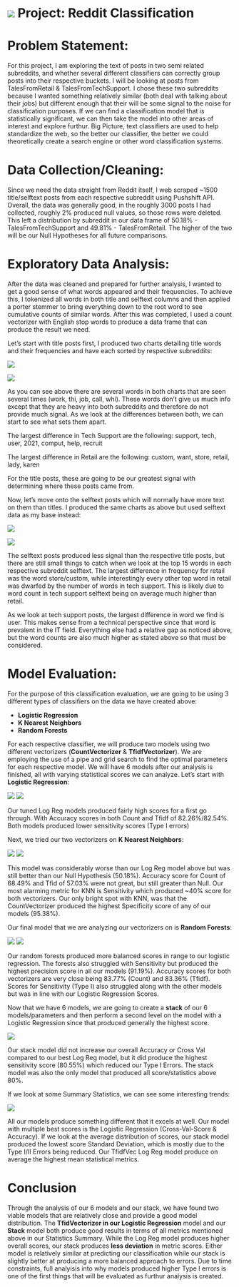 # ![](https://ga-dash.s3.amazonaws.com/production/assets/logo-9f88ae6c9c3871690e33280fcf557f33.png) Project: Reddit Classification

# Problem Statement:

For this project, I am exploring the text of posts in two semi related subreddits, and whether several different classifiers can correctly group posts into their respective buckets. I will be looking at posts from TalesFromRetail & TalesFromTechSupport. I chose these two subreddits because I wanted something relatively similar (both deal with talking about their jobs) but different enough that their will be some signal to the noise for classification purposes. If we can find a classification model that is statistically significant, we can then take the model into other areas of interest and explore furthur. Big Picture, text classifiers are used to help standardize the web, so the better our classifier, the better we could theoretically create a search engine or other word classification systems. 

# Data Collection/Cleaning:

Since we need the data straight from Reddit itself, I web scraped ~1500 title/selftext posts from each respective subreddit using Pushshift API. Overall, the data was generally good, in the roughly 3000 posts I had collected, roughly 2% produced null values, so those rows were deleted. This left a distribution by subreddit in our data frame of 50.18% - TalesFromTechSupport and 49.81% - TalesFromRetail. The higher of the two will be our Null Hypotheses for all future comparisons.

# Exploratory Data Analysis:

After the data was cleaned and prepared for further analysis, I wanted to get a good sense of what words appeared and their frequencies. To achieve this, I tokenized all words in both title and selftext columns and then applied a porter stemmer to bring everything down to the root word to see cumulative counts of similar words. After this was completed, I used a count vectorizer with English stop words to produce a data frame that can produce the result we need.

Let’s start with title posts first, I produced two charts detailing title words and their frequencies and have each sorted by respective subreddits:

![](./Visuals/titlesortedretail.png)

![](./Visuals/titlesortedtech.png)

As you can see above there are several words in both charts that are seen several times (work, thi, job, call, whi). These words don’t give us much info except that they are heavy into both subreddits and therefore do not provide much signal. As we look at the differences between both, we can start to see what sets them apart.

The largest difference in Tech Support are the following: support, tech, user, 2021, comput, help, recruit

The largest difference in Retail are the following: custom, want, store, retail, lady, karen

For the title posts, these are going to be our greatest signal with determining where these posts came from.

Now, let’s move onto the selftext posts which will normally have more text on them than titles. I produced the same charts as above but used selftext data as my base instead:

![](Visuals/selftextsortedretail.png)

![](Visuals/selftextsortedtech.png)

The selftext posts produced less signal than the respective title posts, but there are still small things to catch when we look at the top 15 words in each respective subreddit selftext. The largest difference in frequency for retail was the word store/custom, while interestingly every other top word in retail was dwarfed by the number of words in tech support. This is likely due to word count in tech support selftext being on average much higher than retail.

As we look at tech support posts, the largest difference in word we find is user. This makes sense from a technical perspective since that word is prevalent in the IT field. Everything else had a relative gap as noticed above, but the word counts are also much higher as stated above so that must be considered.

# Model Evaluation:

For the purpose of this classification evaluation, we are going to be using 3 different types of classifiers on the data we have created above:

- **Logistic Regression**
- **K Nearest Neighbors**
- **Random Forests**

For each respective classifier, we will produce two models using two different vectorizers (**CountVectorizer** & **TfidfVectorizer**). We are employing the use of a pipe and grid search to find the optimal parameters for each respective model. We will have 6 models after our analysis is finished, all with varying statistical scores we can analyze. Let’s start with **Logistic Regression**:

![](Visuals/logregmatrixCVectorizer.png) ![](Visuals/logregmatrixTfidVectorizer.png)

Our tuned Log Reg models produced fairly high scores for a first go through. With Accuracy scores in both Count and Tfidf of 82.26%/82.54%. Both models produced lower sensitivity scores (Type I errors)

Next, we tried our two vectorizers on **K Nearest Neighbors**:

![](Visuals/knnmatrixcountVectorizer.png) ![](Visuals/knnmatrixTfidVectorizer.png)

This model was considerably worse than our Log Reg model above but was still better than our Null Hypothesis (50.18%). Accuracy score for Count of 68.49% and Tfid of 57.03% were not great, but still greater than Null. Our most alarming metric for KNN is Sensitivity which produced ~40% score for both vectorizers. Our only bright spot with KNN, was that the CountVectorizer produced the highest Specificity score of any of our models (95.38%).

Our final model that we are analyzing our vectorizers on is **Random Forests**:

![](Visuals/rfmatrixcountVectorizer.png) ![](Visuals/rfmatrixTfidVectorizer.png)

Our random forests produced more balanced scores in range to our logistic regression. The forests also struggled with Sensitivity but produced the highest precision score in all our models (91.19%). Accuracy scores for both vectorizers are very close being 83.77% (Count) and 83.36% (Tfidf). Scores for Sensitivity (Type I) also struggled along with the other models but was in line with our Logistic Regression Scores.

Now that we have 6 models, we are going to create a **stack** of our 6 models/parameters and then perform a second level on the model with a Logistic Regression since that produced generally the highest score.

![](Visuals/stackedmodelmatrix.png)

Our stack model did not increase our overall Accuracy or Cross Val compared to our best Log Reg model, but it did produce the highest sensitivity score (80.55%) which reduced our Type I Errors. The stack model was also the only model that produced all score/statistics above 80%.

If we look at some Summary Statistics, we can see some interesting trends:

![](Visuals/StatisticsSummary.PNG)

All our models produce something different that it excels at well. Our model with multiple best scores is the Logistic Regression (Cross-Val-Score & Accuracy). If we look at the average distribution of scores, our stack model produced the lowest score Standard Deviation, which is mostly due to the Type I/II Errors being reduced. Our TfidfVec Log Reg model produce on average the highest mean statistical metrics.

# Conclusion

Through the analysis of our 6 models and our stack, we have found two viable models that are relatively close and provide a good model distribution. The **TfidVectorizer in our Logistic Regression** model and our **Stack** model both produce good results in terms of all metrics mentioned above in our Statistics Summary. While the Log Reg model produces higher overall scores, our stack produces **less deviation** in metric scores. Either model is relatively similar at predicting our classification while our stack is slightly better at producing a more balanced approach to errors. Due to time constraints, full analyisis into why models produced higher Type I errors is one of the first things that will be evaluated as furthur analysis is created.

